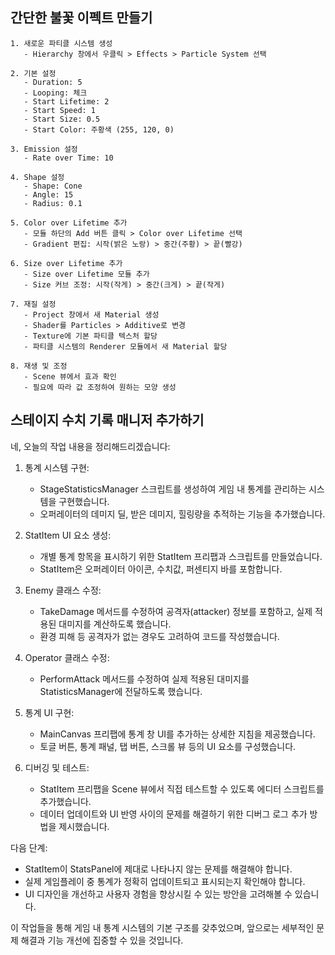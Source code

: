 ## 간단한 불꽃 이펙트 만들기
```
1. 새로운 파티클 시스템 생성
   - Hierarchy 창에서 우클릭 > Effects > Particle System 선택

2. 기본 설정
   - Duration: 5
   - Looping: 체크
   - Start Lifetime: 2
   - Start Speed: 1
   - Start Size: 0.5
   - Start Color: 주황색 (255, 120, 0)

3. Emission 설정
   - Rate over Time: 10

4. Shape 설정
   - Shape: Cone
   - Angle: 15
   - Radius: 0.1

5. Color over Lifetime 추가
   - 모듈 하단의 Add 버튼 클릭 > Color over Lifetime 선택
   - Gradient 편집: 시작(밝은 노랑) > 중간(주황) > 끝(빨강)

6. Size over Lifetime 추가
   - Size over Lifetime 모듈 추가
   - Size 커브 조정: 시작(작게) > 중간(크게) > 끝(작게)

7. 재질 설정
   - Project 창에서 새 Material 생성
   - Shader를 Particles > Additive로 변경
   - Texture에 기본 파티클 텍스처 할당
   - 파티클 시스템의 Renderer 모듈에서 새 Material 할당

8. 재생 및 조정
   - Scene 뷰에서 효과 확인
   - 필요에 따라 값 조정하여 원하는 모양 생성
```

## 스테이지 수치 기록 매니저 추가하기
네, 오늘의 작업 내용을 정리해드리겠습니다:

1. 통계 시스템 구현:
   - StageStatisticsManager 스크립트를 생성하여 게임 내 통계를 관리하는 시스템을 구현했습니다.
   - 오퍼레이터의 데미지 딜, 받은 데미지, 힐링량을 추적하는 기능을 추가했습니다.

2. StatItem UI 요소 생성:
   - 개별 통계 항목을 표시하기 위한 StatItem 프리팹과 스크립트를 만들었습니다.
   - StatItem은 오퍼레이터 아이콘, 수치값, 퍼센티지 바를 포함합니다.

3. Enemy 클래스 수정:
   - TakeDamage 메서드를 수정하여 공격자(attacker) 정보를 포함하고, 실제 적용된 대미지를 계산하도록 했습니다.
   - 환경 피해 등 공격자가 없는 경우도 고려하여 코드를 작성했습니다.

4. Operator 클래스 수정:
   - PerformAttack 메서드를 수정하여 실제 적용된 대미지를 StatisticsManager에 전달하도록 했습니다.

5. 통계 UI 구현:
   - MainCanvas 프리팹에 통계 창 UI를 추가하는 상세한 지침을 제공했습니다.
   - 토글 버튼, 통계 패널, 탭 버튼, 스크롤 뷰 등의 UI 요소를 구성했습니다.

6. 디버깅 및 테스트:
   - StatItem 프리팹을 Scene 뷰에서 직접 테스트할 수 있도록 에디터 스크립트를 추가했습니다.
   - 데이터 업데이트와 UI 반영 사이의 문제를 해결하기 위한 디버그 로그 추가 방법을 제시했습니다.

다음 단계:
- StatItem이 StatsPanel에 제대로 나타나지 않는 문제를 해결해야 합니다.
- 실제 게임플레이 중 통계가 정확히 업데이트되고 표시되는지 확인해야 합니다.
- UI 디자인을 개선하고 사용자 경험을 향상시킬 수 있는 방안을 고려해볼 수 있습니다.

이 작업들을 통해 게임 내 통계 시스템의 기본 구조를 갖추었으며, 앞으로는 세부적인 문제 해결과 기능 개선에 집중할 수 있을 것입니다.